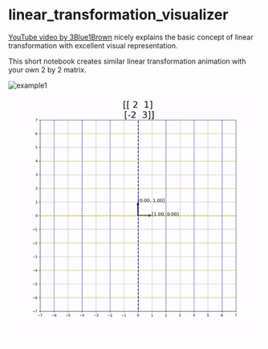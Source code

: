 # linear_transformation_visualizer

[YouTube video by 3Blue1Brown](https://www.youtube.com/watch?v=kYB8IZa5AuE) nicely explains the basic concept of linear transformation with excellent visual representation.

This short notebook creates similar linear transformation animation with your own 2 by 2 matrix.

![example1](/example_image/transformation1.gif)
![example2](/example_image/transformation2.gif)
